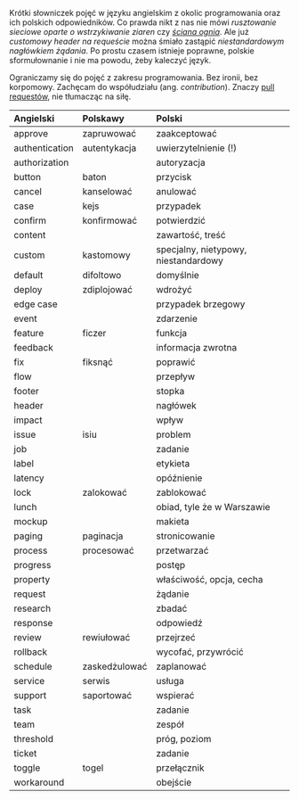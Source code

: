 Krótki słowniczek pojęć w języku angielskim z okolic programowania oraz ich polskich odpowiedników.
Co prawda nikt z nas nie mówi _rusztowanie sieciowe oparte o wstrzykiwanie ziaren_ czy [_ściana ognia_](https://www.youtube.com/watch?v=wFXLzr86MQ4&t=6).
Ale już _customowy header na requeście_ można śmiało zastąpić _niestandardowym nagłówkiem żądania_.
Po prostu czasem istnieje poprawne, polskie sformułownanie i nie ma powodu, żeby kaleczyć język.

Ograniczamy się do pojęć z zakresu programowania.
Bez ironii, bez korpomowy.
Zachęcam do współudziału (ang. _contribution_).
Znaczy [pull requestów](https://github.com/nurkiewicz/polski-w-it/pulls), nie tłumacząc na siłę.

| Angielski            | Polskawy            | Polski                                |
| :------------------- | :------------------ | :------------------------------------ |
| approve              | zapruwować          | zaakceptować                          |
| authentication       | autentykacja        | uwierzytelnienie (!)                  |
| authorization        |                     | autoryzacja                           |
| button               | baton               | przycisk                              |
| cancel               | kanselować          | anulować                              |
| case                 | kejs                | przypadek                             |
| confirm              | konfirmować         | potwierdzić                           |
| content              |                     | zawartość, treść                      |
| custom               | kastomowy           | specjalny, nietypowy, niestandardowy  |
| default              | difoltowo           | domyślnie                             |
| deploy               | zdiplojować         | wdrożyć                               |
| edge case            |                     | przypadek brzegowy                    |
| event                |                     | zdarzenie                             |
| feature              | ficzer              | funkcja                               |
| feedback             |                     | informacja zwrotna                    |
| fix                  | fiksnąć             | poprawić                              |
| flow                 |                     | przepływ                              |
| footer               |                     | stopka                                |
| header               |                     | nagłówek                              |
| impact               |                     | wpływ                                 |
| issue                | isiu                | problem                               |
| job                  |                     | zadanie                               |
| label                |                     | etykieta                              |
| latency              |                     | opóźnienie                            |
| lock                 | zalokować           | zablokować                            |
| lunch                |                     | obiad, tyle że w Warszawie            |
| mockup               |                     | makieta                               |
| paging               | paginacja           | stronicowanie                         |
| process              | procesować          | przetwarzać                           |
| progress             |                     | postęp                                |
| property             |                     | właściwość, opcja, cecha              |
| request              |                     | żądanie                               |
| research             |                     | zbadać                                |
| response             |                     | odpowiedź                             |
| review               | rewiułować          | przejrzeć                             |
| rollback             |                     | wycofać, przywrócić                   |
| schedule             | zaskedżulować       | zaplanować                            |
| service              | serwis              | usługa                                |
| support              | saportować          | wspierać                              |
| task                 |                     | zadanie                               |
| team                 |                     | zespół                                |
| threshold            |                     | próg, poziom                          |
| ticket               |                     | zadanie                               |
| toggle               | togel               | przełącznik                           |
| workaround           |                     | obejście                              |
